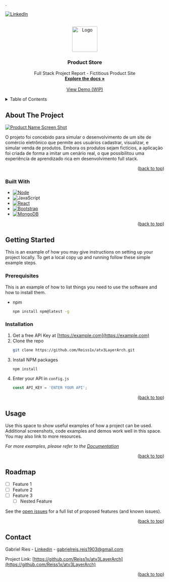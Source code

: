 .<!-- Improved compatibility of back to top link: See: https://github.com/othneildrew/Best-README-Template/pull/73 -->
<a name="readme-top"></a>
<!--
*** Thanks for checking out the Best-README-Template. If you have a suggestion
*** that would make this better, please fork the repo and create a pull request
*** or simply open an issue with the tag "enhancement".
*** Don't forget to give the project a star!
*** Thanks again! Now go create something AMAZING! :D
-->



<!-- PROJECT SHIELDS -->
<!--
*** I'm using markdown "reference style" links for readability.
*** Reference links are enclosed in brackets [ ] instead of parentheses ( ).
*** See the bottom of this document for the declaration of the reference variables
*** for contributors-url, forks-url, etc. This is an optional, concise syntax you may use.
*** https://www.markdownguide.org/basic-syntax/#reference-style-links
-->
[![LinkedIn][linkedin-shield]][linkedin-url]



<!-- PROJECT LOGO -->
<br />
<div align="center">
  <a href="https://github.com/Reiss1x/atv3LayerArch">
    <img src="logo.png" alt="Logo" width="80" height="80">
  </a>

<h3 align="center">Product Store</h3>

  <p align="center">
      Full Stack Project Report - Fictitious Product Site
    <br />
    <a href="https://github.com/Reiss1x/atv3LayerArch"><strong>Explore the docs »</strong></a>
    <br />
    <br />
    <a href="https://github.com/Reiss1x/atv3LayerArch">View Demo (WIP)</a>
  </p>
</div>



<!-- TABLE OF CONTENTS -->
<details>
  <summary>Table of Contents</summary>
  <ol>
    <li>
      <a href="#about-the-project">About The Project</a>
      <ul>
        <li><a href="#built-with">Built With</a></li>
      </ul>
    </li>
    <li>
      <a href="#getting-started">Back end</a>
      <!--
      ***<ul>
        ***<li><a href="#prerequisites">Prerequisites</a></li>
        ***<li><a href="#installation">Installation</a></li>
      ***</ul>
      -->
    </li>
    <li><a href="#usage">Usage</a></li>
  </ol>
</details>



<!-- ABOUT THE PROJECT -->
## About The Project

[![Product Name Screen Shot][product-screenshot]](https://example.com)

O projeto foi concebido para simular o desenvolvimento de um site de comércio eletrônico que permite aos usuários cadastrar, visualizar, e simular venda de produtos. Embora os produtos sejam fictícios, a aplicação foi criada de forma a imitar um cenário real, o que possibilitou uma experiência de aprendizado rica em desenvolvimento full stack.

<p align="right">(<a href="#readme-top">back to top</a>)</p>



### Built With


* [![Node][Node.js]][Node-url]
* ![JavaScript]
* [![React][React.js]][React-url]
* [![Bootstrap][Bootstrap.com]][Bootstrap-url]
* [![MongoDB][MongoDB]][MongoDB-url]
  

<p align="right">(<a href="#readme-top">back to top</a>)</p>



<!-- GETTING STARTED -->
## Getting Started

This is an example of how you may give instructions on setting up your project locally.
To get a local copy up and running follow these simple example steps.

### Prerequisites

This is an example of how to list things you need to use the software and how to install them.
* npm
  ```sh
  npm install npm@latest -g
  ```

### Installation

1. Get a free API Key at [https://example.com](https://example.com)
2. Clone the repo
   ```sh
   git clone https://github.com/Reiss1x/atv3LayerArch.git
   ```
3. Install NPM packages
   ```sh
   npm install
   ```
4. Enter your API in `config.js`
   ```js
   const API_KEY = 'ENTER YOUR API';
   ```

<p align="right">(<a href="#readme-top">back to top</a>)</p>



<!-- USAGE EXAMPLES -->
## Usage

Use this space to show useful examples of how a project can be used. Additional screenshots, code examples and demos work well in this space. You may also link to more resources.

_For more examples, please refer to the [Documentation](https://example.com)_

<p align="right">(<a href="#readme-top">back to top</a>)</p>



<!-- ROADMAP -->
## Roadmap

- [ ] Feature 1
- [ ] Feature 2
- [ ] Feature 3
    - [ ] Nested Feature

See the [open issues](https://github.com/Reiss1x/atv3LayerArch/issues) for a full list of proposed features (and known issues).

<p align="right">(<a href="#readme-top">back to top</a>)</p>


<!-- CONTACT -->
## Contact

Gabriel Ries - [Linkedin](https://www.linkedin.com/in/devgabrielreis/) - gabrielreis.reis1903@gmail.com

Project Link: [https://github.com/Reiss1x/atv3LayerArch](https://github.com/Reiss1x/atv3LayerArch)

<p align="right">(<a href="#readme-top">back to top</a>)</p>


<!-- MARKDOWN LINKS & IMAGES -->
<!-- https://www.markdownguide.org/basic-syntax/#reference-style-links -->
[linkedin-shield]: https://img.shields.io/badge/-LinkedIn-black.svg?style=for-the-badge&logo=linkedin&colorB=555
[linkedin-url]: https://www.linkedin.com/in/devgabrielreis/
[product-screenshot]: images/screenshot.png
[React.js]: https://img.shields.io/badge/React-20232A?style=for-the-badge&logo=react&logoColor=61DAFB
[React-url]: https://reactjs.org/
[Node.js]: https://img.shields.io/badge/Node.js-43853D?style=for-the-badge&logo=node.js&logoColor=white
[Node-url]: https://nodejs.org/
[Bootstrap.com]: https://img.shields.io/badge/Bootstrap-563D7C?style=for-the-badge&logo=bootstrap&logoColor=white
[Bootstrap-url]: https://getbootstrap.com
[JavaScript]: https://img.shields.io/badge/JavaScript-323330?style=for-the-badge&logo=javascript&logoColor=F7DF1E 
[MongoDB]: https://img.shields.io/badge/MongoDB-4EA94B?style=for-the-badge&logo=mongodb&logoColor=white
[MongoDB-url]: https://www.mongodb.com/
